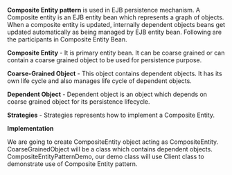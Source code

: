 **Composite Entity pattern** is used in EJB persistence mechanism. A Composite entity is an EJB entity bean which represents a graph of objects. When a composite entity is updated, internally dependent objects beans get updated automatically as being managed by EJB entity bean. Following are the participants in Composite Entity Bean.

**Composite Entity** - It is primary entity bean. It can be coarse grained or can contain a coarse grained object to be used for persistence purpose.

**Coarse-Grained Object** - This object contains dependent objects. It has its own life cycle and also manages life cycle of dependent objects.

**Dependent Object** - Dependent object is an object which depends on coarse grained object for its persistence lifecycle.

**Strategies** - Strategies represents how to implement a Composite Entity.

**Implementation**

We are going to create CompositeEntity object acting as CompositeEntity. CoarseGrainedObject will be a class which contains dependent objects. CompositeEntityPatternDemo, our demo class will use Client class to demonstrate use of Composite Entity pattern.